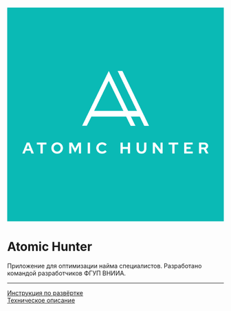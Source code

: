 ![Atomic Hunter](/images/logo.png)

# Atomic Hunter
Приложение для оптимизации найма специалистов. Разработано командой разработчиков ФГУП ВНИИА.

---

[Инструкция по развёртке](DEPLOY.md)  
[Техническое описание](TECHDESCRIPTION.md)
